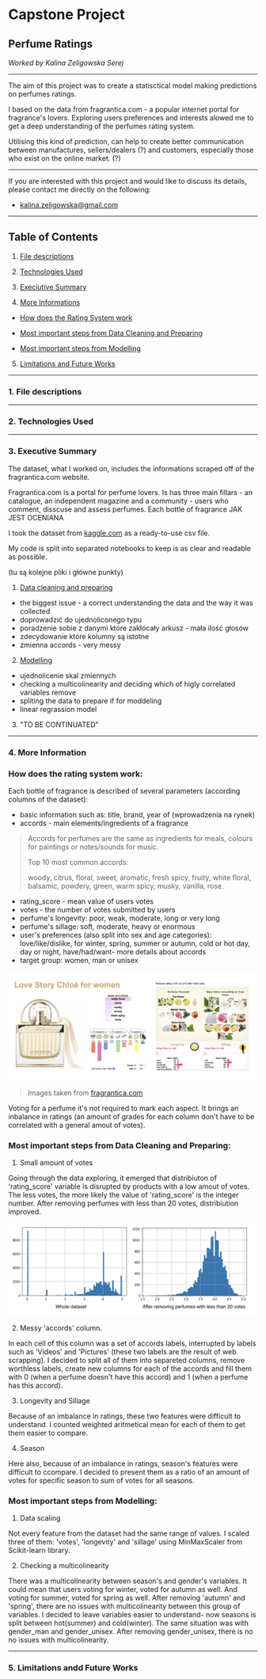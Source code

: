 # Capstone Project

## Perfume Ratings

*Worked by Kalina Zeligowska Serej*

***

The aim of this project was to create a statisctical model making predictions on perfumes ratings.

I based on the data from fragrantica.com - a popular internet portal for fragrance's lovers. Exploring users preferences and interests alowed me to get a deep understanding of the perfumes rating system.

Utilising this kind of prediction, can help to create better communication between manufactures, sellers/dealers (?) and customers, especially those who exist on the online market. (?)

***

If you are interested with this project and would like to discuss its details, please contact me directly on the following:
* [kalina.zeligowska@gmail.com]()

*** 

## Table of Contents

1. <a href="https://github.com/kalina-kalina/perfumes_ratings/blob/master/README.md#1-file-descriptions" target="_blank">File descriptions</a>

2. <a href="https://github.com/kalina-kalina/perfumes_ratings/blob/master/README.md#2-technologies-used" target="_blank">Technologies Used</a>

3. <a href="https://github.com/kalina-kalina/perfumes_ratings/blob/master/README.md#3-executive-summary" target="_blank">Execiutive Summary</a>

4. <a href="https://github.com/kalina-kalina/perfumes_ratings/blob/master/README.md#4-more-information" target="_blank">More Informations</a>

* <a href="https://github.com/kalina-kalina/perfumes_ratings/blob/master/README.md#how-does-the-rating-system-work" target="_blank">How does the Rating System work</a>

* <a href="https://github.com/kalina-kalina/perfumes_ratings/blob/master/README.md#most-important-steps-from-data-cleaning-and-preparing" target="_blank">Most important steps from Data Cleaning and Preparing</a>

* <a href="https://github.com/kalina-kalina/perfumes_ratings/blob/master/README.md#most-important-steps-from-modelling" target="_blank">Most important steps from Modelling</a>

5. <a href="https://github.com/kalina-kalina/perfumes_ratings/blob/master/README.md#5-limitations-andd-future-works" target="_blank">Limitations and Future Works</a>

***

### 1. File descriptions

***

### 2. Technologies Used

***

### 3. Executive Summary


The dataset, what I worked on, includes the informations scraped off of the fragrantica.com website.

Fragrantica.com is a portal for perfume lovers. Is has three main fillars - an catalogue, an independent magazine and a community - users who comment, disscuse and assess perfumes.
Each bottle of fragrance JAK JEST OCENIANA

I took the dataset from <a href="https://www.kaggle.com/sagikeren88/fragrances-and-perfumes" target="_blank">kaggle.com</a> as a ready-to-use csv file.

My code is split into separated notebooks to keep is as clear and readable as possible.

(tu są kolejne pliki i główne punkty)


1. <a href="https://github.com/kalina-kalina/perfumes_ratings/blob/master/01%20-%20Data%20cleaning%20and%20preparation.ipynb" target="_blank">Data cleaning and preparing</a>

* the biggest issue - a correct understanding the data and the way it was collected
* doprowadzić do ujednoliconego typu
* poradzenie sobie z danymi które zakłócały arkusz - mała ilość głosów
* zdecydowanie które kolumny są istotne
* zmienna accords - very messy

2. <a href="https://github.com/kalina-kalina/perfumes_ratings/blob/master/02%20-%20Modelling.ipynb" target="_blank">Modelling</a>

* ujednolicenie skal zmiennych
* checking a multicolinearity and deciding which of higly correlated variables remove
* spliting the data to prepare if for moddeling
* linear regrassion model

3. "TO BE CONTINUATED"

*** 

### 4. More Information

### How does the rating system work:

Each bottle of fragrance is described of several parameters (according columns of the dataset):
* basic information such as: title, brand, year of (wprowadzenia na rynek)
* accords - main elements/ingredients of a fragrance

> Accords for perfumes are the same as ingredients for meals, colours for paintings or notes/sounds for music. 
>
> Top 10 most common accords: 
>
> woody, citrus, floral, sweet, aromatic, fresh spicy, fruity, white floral, balsamic, powdery, green, warm spicy, musky, vanilla, rose.

* rating_score - mean value of users votes
* votes - the number of votes submitted by users
* perfume's longevity: poor, weak, moderate, long or very long
* perfume's sillage: soft, moderate, heavy or enormous
* user's preferences (also split into sex and age categories): love/like/dislike, for winter, spring, summer or autumn, cold or hot day, day or night, have/had/want- more details about accords
* target group: women, man or unisex 

![](figures/from_web.png)

> Images taken from [fragrantica.com](https://www.fragrantica.com/perfume/Chlo-/Love-Story-26227.htmll)

Voting for a perfume it's not required to mark each aspect. It brings an inbalance in ratings (an amount of grades for each column don't have to be correlated with a general amout of votes).


### Most important steps from Data Cleaning and Preparing:

1. Small amount of votes

Going through the data exploring, it emerged that distribiuton of 'rating_score' variable is disrupted by products with a
low amout of votes. The less votes, the more likely the value of 'rating_score' is the integer number. After removing perfumes with less than 20 votes, distribiution improved.

![](figures/distribution.png)

2. Messy 'accords' column. 

In each cell of this column was a set of accords labels, interrupted by labels such as 'Videos' and 'Pictures' (these two labels are the result of web scrapping). I decided to split all of them into separeted columns, remove worthless labels, create new columns for each of the accords and fill them with 0 (when a perfume doesn't have this accord) and 1 (when a perfume has this accord).

3. Longevity and Sillage

Because of an imbalance in ratings, these two features were difficult to understand. I counted weighted aritmetical mean for each of them to get them easier to compare.

4. Season

Here also, because of an imbalance in ratings, season's features were difficult to ccompare. I decided to present them as a ratio of an amount of votes for specific season to sum of votes for all seasons.

### Most important steps from Modelling:

1. Data scaling

Not every feature from the dataset had the same range of values. I scaled three of them: 'votes', 'longevity' and 'sillage' using MinMaxScaler from Scikit-learn library. 

2. Checking a multicolinearity

There was a multicolinearity between season's and gender's variables. It could mean that users voting for winter, voted for autumn as well. And voting for summer, voted for spring as well. After removing 'autumn' and 'spring', there are no issues with multicolinearity between this group of variables. I decided to leave variables easier to understand- now seasons is split between hot(summer) and cold(winter).
The same situation was with gender_man and gender_unisex. After removing gender_unisex, there is no no issues with multicolinearity.

***

### 5. Limitations andd Future Works





